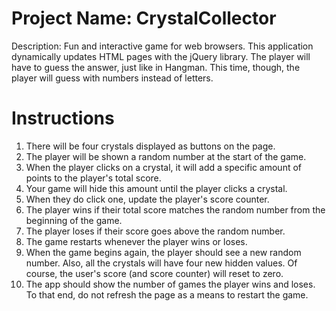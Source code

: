 # Project Name: CrystalCollector
Description: Fun and interactive game for web browsers. This application dynamically updates HTML pages with the jQuery library. The player will have to guess the answer, just like in Hangman. This time, though, the player will guess with numbers instead of letters. 

# Instructions
1) There will be four crystals displayed as buttons on the page.
2) The player will be shown a random number at the start of the game.
3) When the player clicks on a crystal, it will add a specific amount of points to the player's total score.
4) Your game will hide this amount until the player clicks a crystal.
5) When they do click one, update the player's score counter.
6) The player wins if their total score matches the random number from the beginning of the game.
7) The player loses if their score goes above the random number.
8) The game restarts whenever the player wins or loses.
9) When the game begins again, the player should see a new random number. Also, all the crystals will have four new hidden values. Of course, the user's score (and score counter) will reset to zero.
10) The app should show the number of games the player wins and loses. To that end, do not refresh the page as a means to restart the game.
